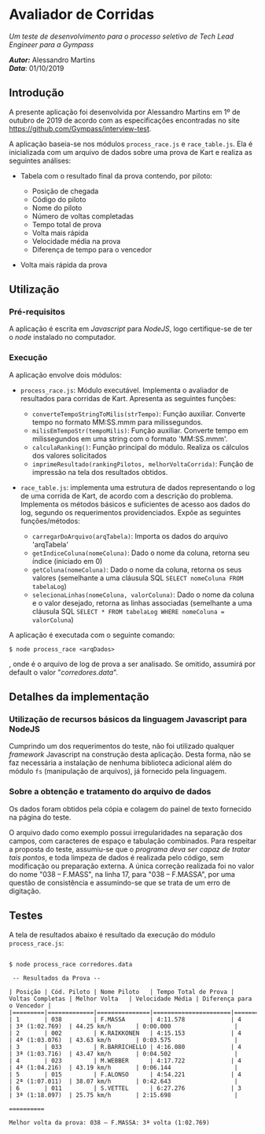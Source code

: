 Avaliador de Corridas 
=====================
*Um teste de desenvolvimento para o processo seletivo de Tech Lead Engineer para a Gympass*

***Autor:*** Alessandro Martins  
***Data***: 01/10/2019



Introdução
----------

A presente aplicação foi desenvolvida por Alessandro Martins em 1º de outubro de 2019 de acordo com as especificações encontradas no site https://github.com/Gympass/interview-test.

A aplicação baseia-se nos módulos `process_race.js` e `race_table.js`. Ela é inicializada com um arquivo de dados sobre uma prova de Kart e realiza as seguintes análises:

  - Tabela com o resultado final da prova contendo, por piloto:
    * Posição de chegada
    * Código do piloto
    * Nome do piloto
    * Número de voltas completadas
    * Tempo total de prova
    * Volta mais rápida
    * Velocidade média na prova
    * Diferença de tempo para o vencedor

  - Volta mais rápida da prova



Utilização
----------

### Pré-requisitos

A aplicação é escrita em *Javascript* para *NodeJS*, logo certifique-se de ter o *node* instalado no computador. 

### Execução

A aplicação envolve dois módulos:

  - `process_race.js`: Módulo executável. Implementa o avaliador de resultados para corridas de Kart. Apresenta as seguintes funções:
    * `converteTempoStringToMilis(strTempo)`: Função auxiliar. Converte tempo no formato MM:SS.mmm para milissegundos.
    * `milisEmTempoStr(tempoMilis)`: Função auxiliar. Converte tempo em milissegundos em uma string com o formato 'MM:SS.mmm'.
    * `calculaRanking()`: Função principal do módulo. Realiza os cálculos dos valores solicitados
    * `imprimeResultado(rankingPilotos, melhorVoltaCorrida)`: Função de impressão na tela dos resultados obtidos.

  - `race_table.js`: implementa uma estrutura de dados representando o log de uma corrida de Kart, de acordo com a descrição do problema. Implementa os métodos básicos e suficientes de acesso aos dados do log, segundo os requerimentos providenciados. Expõe as seguintes funções/métodos:
    * `carregarDoArquivo(arqTabela)`: Importa os dados do arquivo 'arqTabela'
    * `getIndiceColuna(nomeColuna)`: Dado o nome da coluna, retorna seu índice (iniciado em 0) 
    * `getColuna(nomeColuna)`: Dado o nome da coluna, retorna os seus valores (semelhante a uma cláusula SQL `SELECT nomeColuna FROM tabelaLog`)
    * `selecionaLinhas(nomeColuna, valorColuna)`: Dado o nome da coluna e o valor desejado, retorna as linhas associadas (semelhante a uma cláusula SQL `SELECT * FROM tabelaLog WHERE nomeColuna = valorColuna`)

A aplicação é executada com o seguinte comando:

```shell
$ node process_race <arqDados>
```

, onde *<arqDados>* é o arquivo de log de prova a ser analisado. Se omitido, assumirá por default o valor "*corredores.data*".

Detalhes da implementação
-------------------------

### Utilização de recursos básicos da linguagem Javascript para NodeJS

Cumprindo um dos requerimentos do teste, não foi utilizado qualquer *framework* Javascript na construção desta aplicação. Desta forma, não se faz necessária a instalação de nenhuma biblioteca adicional além do módulo `fs` (manipulação de arquivos), já fornecido pela linguagem.


### Sobre a obtenção e tratamento do arquivo de dados

Os dados foram obtidos pela cópia e colagem do painel de texto fornecido na página do teste. 

O arquivo dado como exemplo possui irregularidades na separação dos campos, com caracteres de espaço e tabulação combinados. Para respeitar a proposta do teste, assumiu-se que o *programa deva ser capaz de tratar tais pontos*, e toda limpeza de dados é realizada pelo código, sem modificação ou preparação externa. A única correção realizada foi no valor do nome "038 – F.MASS", na linha 17, para "038 – F.MASSA", por uma questão de consistência e assumindo-se que se trata de um erro de digitação.



Testes
------

A tela de resultados abaixo é resultado da execução do módulo `process_race.js`:

```shell 

$ node process_race corredores.data

 -- Resultados da Prova --

| Posição | Cód. Piloto | Nome Piloto   | Tempo Total de Prova | Voltas Completas | Melhor Volta   | Velocidade Média | Diferença para o Vencedor |
|=========|=============|===============|======================|==================|================|==================|===========================|
| 1       | 038         | F.MASSA       | 4:11.578             | 4                | 3ª (1:02.769)  | 44.25 km/h       | 0:00.000                  |
| 2       | 002         | K.RAIKKONEN   | 4:15.153             | 4                | 4ª (1:03.076)  | 43.63 km/h       | 0:03.575                  |
| 3       | 033         | R.BARRICHELLO | 4:16.080             | 4                | 3ª (1:03.716)  | 43.47 km/h       | 0:04.502                  |
| 4       | 023         | M.WEBBER      | 4:17.722             | 4                | 4ª (1:04.216)  | 43.19 km/h       | 0:06.144                  |
| 5       | 015         | F.ALONSO      | 4:54.221             | 4                | 2ª (1:07.011)  | 38.07 km/h       | 0:42.643                  |
| 6       | 011         | S.VETTEL      | 6:27.276             | 3                | 3ª (1:18.097)  | 25.75 km/h       | 2:15.698                  |

==========

Melhor volta da prova: 038 – F.MASSA: 3ª volta (1:02.769)


```

